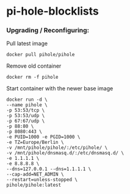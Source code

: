 # pi-hole-blocklists

### Upgrading / Reconfiguring:

Pull latest image

    docker pull pihole/pihole
    
 Remove old container

    docker rm -f pihole


Start container with the newer base image

    docker run -d \
    --name pihole \
    -p 53:53/tcp \
    -p 53:53/udp \
    -p 67:67/udp \
    -p 88:80 \
    -p 8080:443 \
    -e PUID=1000 -e PGID=1000 \
    -e TZ=Europe/Berlin \
    -v /mnt/pihole/pihole/:/etc/pihole/ \
    -v /mnt/pihole/dnsmasq.d/:/etc/dnsmasq.d/ \
    -e 1.1.1.1 \
    -e 8.8.8.8 \
    --dns=127.0.0.1 --dns=1.1.1.1 \
    --cap-add=NET_ADMIN \
    --restart=unless-stopped \
    pihole/pihole:latest
